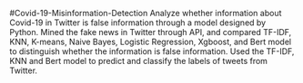 #Covid-19-Misinformation-Detection
Analyze whether information about Covid-19 in Twitter is false information through a model designed by Python. Mined the fake news in Twitter through API, and compared TF-IDF, KNN, K-means, Naive Bayes, Logistic Regression, Xgboost, and Bert model to distinguish whether the information is false information. Used the TF-IDF, KNN and Bert model to predict and classify the labels of tweets from Twitter.
